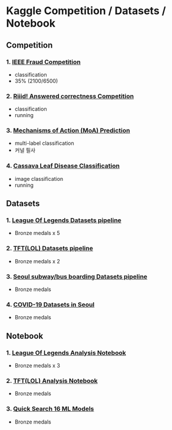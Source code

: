 # Kaggle Competition / Datasets / Notebook


## Competition
### 1. [IEEE Fraud Competition](https://www.kaggle.com/c/ieee-fraud-detection)
  - classification
  - 35% (2100/6500)
  
### 2. [Riiid! Answered correctness Competition](https://www.kaggle.com/c/riiid-test-answer-prediction)
  - classification
  - running
  
### 3. [Mechanisms of Action (MoA) Prediction](https://www.kaggle.com/c/lish-moa)
  - multi-label classification
  - 커널 필사
  
### 4. [Cassava Leaf Disease Classification](https://www.kaggle.com/c/cassava-leaf-disease-classification)
  - image classification
  - running
  
  
## Datasets
### 1. [League Of Legends Datasets pipeline](https://www.kaggle.com/gyejr95/league-of-legendslol-ranked-games-2020-ver1/notebooks)
  - Bronze medals x 5


### 2. [TFT(LOL) Datasets pipeline](https://www.kaggle.com/gyejr95/tft-match-data)
  - Bronze medals x 2
  
### 3. [Seoul subway/bus boarding Datasets pipeline](https://www.kaggle.com/gyejr95/subway-boarding-and-station-information-in-seoul)
  - Bronze medals
  
### 4. [COVID-19 Datasets in Seoul](https://www.kaggle.com/gyejr95/south-korea-covid19-daily-confirmation)
  - Bronze medals
  
  
## Notebook
### 1. [League Of Legends Analysis Notebook](https://www.kaggle.com/gyejr95/match-data-information-participants-team-object)
  - Bronze medals x 3

### 2. [TFT(LOL) Analysis Notebook](https://www.kaggle.com/gyejr95/tft-analytics-starter)
  - Bronze medals
  
### 3. [Quick Search 16 ML Models](https://www.kaggle.com/gyejr95/quick-search-16-ml-model-main-parameters)
  - Bronze medals
